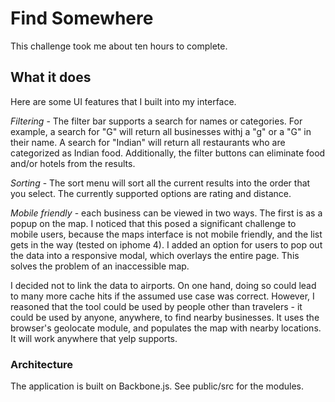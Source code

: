 Find Somewhere
==============
This challenge took me about ten hours to complete. 

What it does
------------
Here are some UI features that I built into my interface.

*Filtering* - The filter bar supports a search for names or categories. For example, a search for "G" will return all businesses withj a "g" or a "G" in their name. A search for "Indian" will return all restaurants who are categorized as Indian food. Additionally, the filter buttons can eliminate food and/or hotels from the results. 

*Sorting* - The sort menu will sort all the current results into the order that you select. The currently supported options are rating and distance. 

*Mobile friendly* - each business can be viewed in two ways. The first is as a popup on the map. I noticed that this posed a significant challenge to mobile users, because the maps interface is not mobile friendly, and the list gets in the way (tested on iphome 4). I added an option for users to pop out the data into a responsive modal, which overlays the entire page. This solves the problem of an inaccessible map.

I decided not to link the data to airports. On one hand, doing so could lead to many more cache hits if the assumed use case was correct. However, I reasoned that the tool could be used by people other than travelers - it could be used by anyone, anywhere, to find nearby businesses. It uses the browser's geolocate module, and populates the map with nearby locations. It will work anywhere that yelp supports.

### Architecture
The application is built on Backbone.js. See public/src for the modules.